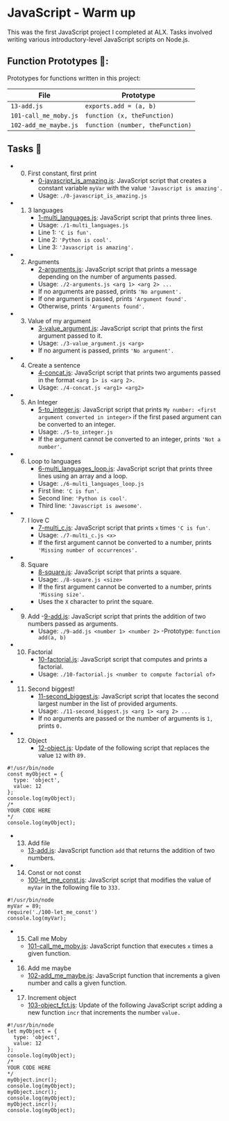# JavaScript - Warm up

This was the first JavaScript project I completed at ALX. Tasks involved writing various introductory-level JavaScript scripts on Node.js.

## Function Prototypes 💾:

Prototypes for functions written in this project:

| File | Prototype |
| ---- | --------- |
| `13-add.js` | `exports.add = (a, b)` |
| `101-call_me_moby.js` |`function (x, theFunction)` |
| `102-add_me_maybe.js` | `function (number, theFunction)` |

## Tasks 📃
- 0. First constant, first print
     - [0-javascript_is_amazing.js](https://github.com/richard-1257/alx-higher_level_programming/blob/master/0x12-javascript-warm_up/0-javascript_is_amazing.js): JavaScript script that creates a constant variable `myVar` with the value `'Javascript is amazing'.` 
     - Usage: `./0-javascript_is_amazing.js`
     
- 1. 3 languages
     - [1-multi_languages.js](https://github.com/richard-1257/alx-higher_level_programming/blob/master/0x12-javascript-warm_up/1-multi_languages.js): JavaScript script that prints three lines.
     - Usage: `./1-multi_languages.js`
     - Line 1: `'C is fun'.`
     - Line 2: `'Python is cool'.`
     - Line 3: `'Javascript is amazing'.`
     
- 2. Arguments
     - [2-arguments.js](https://github.com/richard-1257/alx-higher_level_programming/blob/master/0x12-javascript-warm_up/2-arguments.js): JavaScript script that prints a message depending on the number of arguments passed.
     - Usage: `./2-arguments.js <arg 1> <arg 2> ...`
     - If no arguments are passed, prints `'No argument'.`
     - If one argument is passed, prints `'Argument found'.`
     - Otherwise, prints `'Arguments found'.`

- 3. Value of my argument
     - [3-value_argument.js](https://github.com/richard-1257/alx-higher_level_programming/blob/master/0x12-javascript-warm_up/3-value_argument.js): JavaScript script that prints the first argument passed to it.
     - Usage: `./3-value_argument.js <arg>`
     - If no argument is passed, prints `'No argument'.`

- 4. Create a sentence
     - [4-concat.js](https://github.com/richard-1257/alx-higher_level_programming/blob/master/0x12-javascript-warm_up/4-concat.js): JavaScript script that prints two arguments passed in the format `<arg 1> is <arg 2>.`
     - Usage: `./4-concat.js <arg1> <arg2>`
     
- 5. An Integer
     - [5-to_integer.js](https://github.com/richard-1257/alx-higher_level_programming/blob/master/0x12-javascript-warm_up/5-to_integer.js): JavaScript script that prints `My number: <first argument converted in integer>` if the first pased argument can be converted to an integer.
     - Usage: `./5-to_integer.js`
     - If the argument cannot be converted to an integer, prints `'Not a number'`.
     
- 6. Loop to languages
     - [6-multi_languages_loop.js](https://github.com/richard-1257/alx-higher_level_programming/blob/master/0x12-javascript-warm_up/6-multi_languages_loop.js): JavaScript script that prints three lines using an array and a loop.
     - Usage: `./6-multi_languages_loop.js`
     - First line: `'C is fun'`.
     - Second line: `'Python is cool'`.
     - Third line: `'Javascript is awesome'`.
     
- 7. I love C
     - [7-multi_c.js](https://github.com/richard-1257/alx-higher_level_programming/blob/master/0x12-javascript-warm_up/7-multi_c.js): JavaScript script that prints `x` times `'C is fun'`.
     - Usage: `./7-multi_c.js <x>`
     - If the first argument cannot be converted to a number, prints `'Missing number of occurrences'.`

- 8. Square
     - [8-square.js](https://github.com/richard-1257/alx-higher_level_programming/blob/master/0x12-javascript-warm_up/8-square.js): JavaScript script that prints a square.
     - Usage: `./8-square.js <size>`
     - If the first argument cannot be converted to a number, prints `'Missing size'.`
     - Uses the `X` character to print the square.
     
- 9. Add
     -[9-add.js](https://github.com/richard-1257/alx-higher_level_programming/blob/master/0x12-javascript-warm_up/9-add.js): JavaScript script that prints the addition of two numbers passed as arguments.
     - Usage: `./9-add.js <number 1> <number 2>`
     -Prototype: `function add(a, b)`
     
- 10. Factorial
      - [10-factorial.js](https://github.com/richard-1257/alx-higher_level_programming/blob/master/0x12-javascript-warm_up/10-factorial.js): JavaScript script that computes and prints a factorial.
      - Usage: `./10-factorial.js <number to compute factorial of>`
      
- 11. Second biggest!
      - [11-second_biggest.js](https://github.com/richard-1257/alx-higher_level_programming/blob/master/0x12-javascript-warm_up/11-second_biggest.js): JavaScript script that locates the second largest number in the list of provided arguments.
      - Usage: `./11-second_biggest.js <arg 1> <arg 2> ...`
      - If no arguments are passed or the number of arguments is `1,` prints `0.`
      
- 12. Object
      - [12-object.js](https://github.com/richard-1257/alx-higher_level_programming/blob/master/0x12-javascript-warm_up/12-object.js): Update of the following script that replaces the value `12` with `89.`

```
#!/usr/bin/node
const myObject = {
  type: 'object',
  value: 12
};
console.log(myObject);
/*
YOUR CODE HERE
*/
console.log(myObject);
```

- 13. Add file
     - [13-add.js](https://github.com/richard-1257/alx-higher_level_programming/blob/master/0x12-javascript-warm_up/13-add.js): JavaScript function `add` that returns the addition of two numbers.
     
- 14. Const or not const
     - [100-let_me_const.js](https://github.com/richard-1257/alx-higher_level_programming/blob/master/0x12-javascript-warm_up/100-let_me_const.js): JavaScript script that modifies the value of `myVar` in the following file to `333.`

```
#!/usr/bin/node
myVar = 89;
require('./100-let_me_const')
console.log(myVar);
```

- 15. Call me Moby
     - [101-call_me_moby.js](https://github.com/richard-1257/alx-higher_level_programming/blob/master/0x12-javascript-warm_up/101-call_me_moby.js): JavaScript function that executes `x` times a given function.
     
- 16. Add me maybe
     - [102-add_me_maybe.js](https://github.com/richard-1257/alx-higher_level_programming/blob/master/0x12-javascript-warm_up/102-add_me_maybe.js): JavaScript function that increments a given number and calls a given function.

- 17. Increment object
     - [103-object_fct.js](https://github.com/richard-1257/alx-higher_level_programming/blob/master/0x12-javascript-warm_up/103-object_fct.js): Update of the following JavaScript script adding a new function `incr` that increments the number `value.`

```
#!/usr/bin/node
let myObject = {
  type: 'object',
  value: 12
};
console.log(myObject);
/*
YOUR CODE HERE
*/
myObject.incr();
console.log(myObject);
myObject.incr();
console.log(myObject);
myObject.incr();
console.log(myObject);
```
